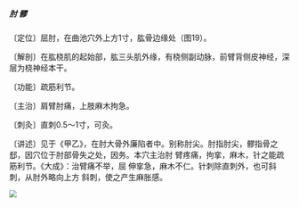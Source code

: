 ##### 肘 髎

〔定位〕屈肘，在曲池穴外上方1寸，肱骨边缘处（图19）。

〔解剖〕在肱桡肌的起始部，肱三头肌外缘，有桡侧副动脉，前臂背侧皮神经，深层为桡神经本干。

〔功能〕疏筋利节。

〔主治〕肩臂肘痛，上肢麻木拘急。

〔刺灸〕直刺0.5〜1寸，可灸。

〔讲述〕见于《甲乙》，在肘大骨外廉陷者中。别称肘尖。肘指肘尖，髎指骨之郄，因穴位于肘部骨失之处，因务。本穴主治肘 臂疼痛，拘挛，麻木，针之能疏筋利节。《大成》：治臂痛不举，屈 伸挛急，麻木不仁。针刺除直刺外，也可斜刺，从肘外略向上方 斜刺，使之产生麻胀感。

<img src="img/图19.jpg" style="zoom:80%;" />
